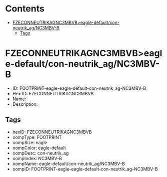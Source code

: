 



Contents
========

* [FZECONNEUTRIKAGNC3MBVB>eagle-default/con-neutrik_ag/NC3MBV-B](#fzeconneutrikagnc3mbvbeagle-defaultcon-neutrik_agnc3mbv-b)
	* [Tags](#tags)

# FZECONNEUTRIKAGNC3MBVB>eagle-default/con-neutrik_ag/NC3MBV-B

- ID: FOOTPRINT-eagle-eagle-default-con-neutrik_ag-NC3MBV-B
- Hex ID: FZECONNEUTRIKAGNC3MBVB
- Name: 
- Description: 

## Tags

- hexID: FZECONNEUTRIKAGNC3MBVB
- oompType: FOOTPRINT
- oompSize: eagle
- oompColor: eagle-default
- oompDesc: con-neutrik_ag
- oompIndex: NC3MBV-B
- oompName: eagle-default/con-neutrik_ag/NC3MBV-B
- oompID: FOOTPRINT-eagle-eagle-default-con-neutrik_ag-NC3MBV-B

